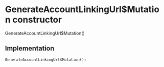 


# GenerateAccountLinkingUrl$Mutation constructor







GenerateAccountLinkingUrl$Mutation()





## Implementation

```dart
GenerateAccountLinkingUrl$Mutation();
```







